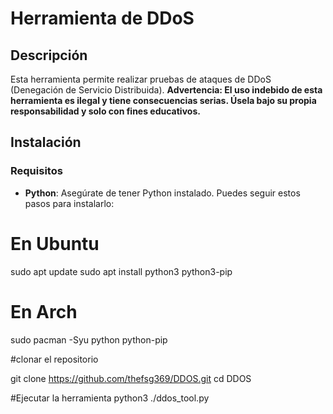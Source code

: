 # Herramienta de DDoS

## Descripción
Esta herramienta permite realizar pruebas de ataques de DDoS (Denegación de Servicio Distribuida). **Advertencia: El uso indebido de esta herramienta es ilegal y tiene consecuencias serias. Úsela bajo su propia responsabilidad y solo con fines educativos.**

## Instalación

### Requisitos
- **Python**: Asegúrate de tener Python instalado. Puedes seguir estos pasos para instalarlo:

# En Ubuntu
sudo apt update
sudo apt install python3 python3-pip

# En Arch
sudo pacman -Syu python python-pip

#clonar el repositorio 

git clone https://github.com/thefsg369/DDOS.git
cd DDOS

#Ejecutar la herramienta 
python3 ./ddos_tool.py



